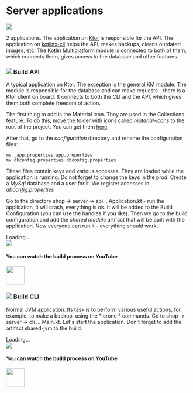 Server applications
===

<p class="icons-main">
    <img src="/km-shop/images/ic_cli.png">
</p>

2 applications.
The application on [Ktor](https://ktor.io/) is responsible for the API.
The application on [kotlinx-cli](https://github.com/Kotlin/kotlinx-cli) helps the API, makes backups, cleans outdated images, etc.
The Kotlin Multiplatform module is connected to both of them, which connects them, gives access to the database and other features.

### <a id='overview-api' href='#overview-api'><span class='icon-line'><img src="/km-shop/images/ic_cli.png"></span></a> Build API

A typical application on Ktor.
The exception is the general KM module.
The module is responsible for the database and can make requests - there is a Ktor client on board.
It connects to both the CLI and the API, which gives them both complete freedom of action.

The first thing to add is the Material icon.
They are used in the Collections feature.
To do this, move the folder with icons called *material-icons* to the root of the project.
You can get them [here](https://github.com/material-icons/material-icons).

After that, go to the *configuration* directory and rename the configuration files:

```shell title="Rename demo configuration"
mv _app.properties app.properties
mv dbconfig.properties dbconfig.properties
```

These files contain keys and various accesses. They are loaded while the application is running.
Do not forget to change the keys in the prod.
Create a *MySql* database and a user for it.
We register accesses in *dbconfig.properties*

Go to the directory shop -> server -> api... Application.kt - run the application, it will crash, everything is ok.
It will be added to the Build Configuration (you can use the handles if you like).
Then we go to the build configuration and add the *shared module* artifact that will be built with the application.
Now everyone can run it - everything should work.

<div class="PrettyImage">
    <div class="PrettyImageLoading">Loading...</div>
    <img src="/km-shop/images/overview/Screenshot_2022-12-30_at_05.05.55.png">
</div>

#### You can watch the build process on YouTube

<a target="_blank" href="https://youtu.be/Nmne4W4ktH0">
    <img src="/km-shop/images/btn_youtube.gif" style="height: 50px;">
</a>

### <a id='overview-cli' href='#overview-cli'><span class='icon-line'><img src="/km-shop/images/ic_cli.png"></span></a> Build CLI

Normal JVM application.
Its task is to perform various useful actions, for example, to make a backup, using the * crone * commands.
Go to shop -> server -> cli ... Main.kt.
Let's start the application.
Don't forget to add the artifact shared-jvm to the build.

<div class="PrettyImage">
    <div class="PrettyImageLoading">Loading...</div>
    <img src="/km-shop/images/overview/Screenshot_2022-12-30_at_04.34.13.png">
</div>

#### You can watch the build process on YouTube

<a target="_blank" href="https://youtu.be/Nmne4W4ktH0?t=894">
    <img src="/km-shop/images/btn_youtube.gif" style="height: 50px;">
</a>